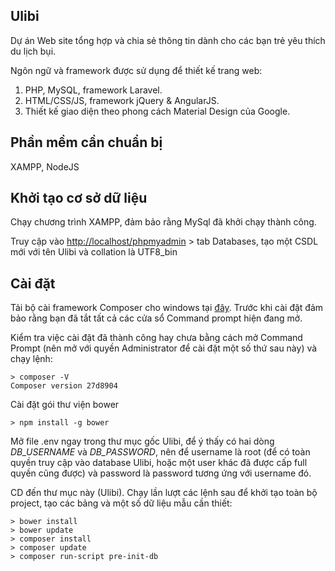 ## Ulibi
Dự án Web site tổng hợp và chia sẻ thông tin dành cho các bạn trẻ yêu thích du lịch bụi.

Ngôn ngữ và framework được sử dụng để thiết kế trang web:

1. PHP, MySQL, framework Laravel.
2. HTML/CSS/JS, framework jQuery & AngularJS.
3. Thiết kế giao diện theo phong cách Material Design của Google.

## Phần mềm cần chuẩn bị

XAMPP, NodeJS

## Khởi tạo cơ sở dữ liệu

Chạy chương trình XAMPP, đảm bảo rằng MySql đã khởi chạy thành công.

Truy cập vào [http://localhost/phpmyadmin](http://localhost/phpmyadmin) > tab Databases, tạo một CSDL mới với tên Ulibi và collation là UTF8_bin

## Cài đặt

Tải bộ cài framework Composer cho windows tại [đây](https://getcomposer.org/Composer-Setup.exe). Trước khi cài đặt đảm bảo rằng bạn đã tắt tất cả các cửa sổ Command prompt hiện đang mở.

Kiểm tra việc cài đặt đã thành công hay chưa bằng cách mở Command Prompt (nên mở với quyền Administrator để cài đặt một số thứ sau này) và chạy lệnh:
```dos
> composer -V
Composer version 27d8904
```

Cài đặt gói thư viện bower
```dos
> npm install -g bower
```

Mở file .env ngay trong thư mục gốc Ulibi, để ý thấy có hai dòng *DB_USERNAME* và *DB_PASSWORD*, nên để username là root (để có toàn quyền truy cập vào database Ulibi, hoặc một user khác đã được cấp full quyền cũng được) và password là password tương ứng với username đó.

CD đến thư mục này (Ulibi). Chạy lần lượt các lệnh sau để khởi tạo toàn bộ project, tạo các bảng và một số dữ liệu mẫu cần thiết:
```dos
> bower install
> bower update
> composer install
> composer update
> composer run-script pre-init-db
```
